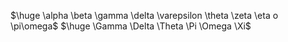 $\huge \alpha \beta \gamma \delta \varepsilon \theta \zeta \eta o \pi\omega$
$\huge \Gamma \Delta \Theta \Pi \Omega \Xi$

